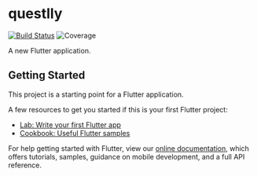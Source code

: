 # questlly

[![Build Status](https://travis-ci.com/mmasztalerczuk/super-duper-pancake.svg?branch=master)](https://travis-ci.com/mmasztalerczuk/super-duper-pancake)
![Coverage](https://raw.githubusercontent.com/mmasztalerczuk/super-duper-pancake/master/coverage_badge.svg?sanitize=true)

A new Flutter application.

## Getting Started

This project is a starting point for a Flutter application.

A few resources to get you started if this is your first Flutter project:

- [Lab: Write your first Flutter app](https://flutter.dev/docs/get-started/codelab)
- [Cookbook: Useful Flutter samples](https://flutter.dev/docs/cookbook)

For help getting started with Flutter, view our
[online documentation](https://flutter.dev/docs), which offers tutorials,
samples, guidance on mobile development, and a full API reference.
